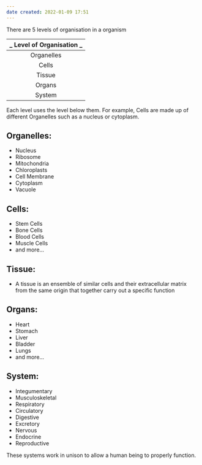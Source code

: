 ```yaml
---
date created: 2022-01-09 17:51
---
```


There are 5 levels of organisation in a organism

| _ Level of Organisation _ |
| :-----------------------: |
|         Organelles        |
|           Cells           |
|           Tissue          |
|           Organs          |
|           System          |

Each level uses the level below them. For example, Cells are made up of different Organelles such as a nucleus or cytoplasm.

## Organelles:

- Nucleus
- Ribosome
- Mitochondria
- Chloroplasts
- Cell Membrane
- Cytoplasm
- Vacuole

## Cells:

- Stem Cells
- Bone Cells
- Blood Cells
- Muscle Cells
- and more...

## Tissue:

- A tissue is an ensemble of similar cells and their extracellular matrix from the same origin that together carry out a specific function

## Organs:

- Heart
- Stomach
- Liver
- Bladder
- Lungs
- and more...

## System:

- Integumentary
- Musculoskeletal
- Respiratory
- Circulatory
- Digestive
- Excretory
- Nervous
- Endocrine
- Reproductive

These systems work in unison to allow a human being to properly function.
